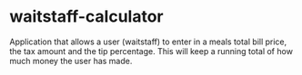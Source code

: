 # waitstaff-calculator
Application that allows a user (waitstaff) to enter in a meals total bill price, the tax amount and the tip percentage. This will keep a running total of how much money the user has made.
